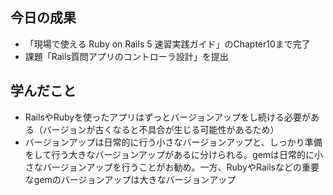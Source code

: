 ## 今日の成果

- 「現場で使える Ruby on Rails 5 速習実践ガイド」のChapter10まで完了
- 課題「Rails質問アプリのコントローラ設計」を提出

## 学んだこと

- RailsやRubyを使ったアプリはずっとバージョンアップをし続ける必要がある（バージョンが古くなると不具合が生じる可能性があるため）
- バージョンアップは日常的に行う小さなバージョンアップと、しっかり準備をして行う大きなバージョンアップがあるに分けられる。gemは日常的に小さなバージョンアップを行うことがお勧め。一方、RubyやRailsなどの重要なgemのバージョンアップは大きなバージョンアップ
